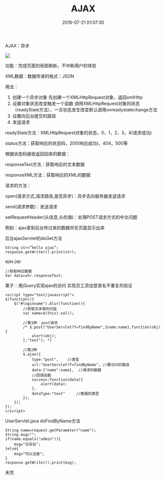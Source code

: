 ﻿---
title: AJAX
categories: javaweb
date: 2019-07-21 01:07:30
---

AJAX：异步

![](http://chenchen7.oss-cn-shanghai.aliyuncs.com/20190721000645.PNG)

功能：完成页面的局部刷新，不中断用户的体验

XML数据：数据传递的格式：JSON

用法：

1. 创建一个异步对象
    先创建一个XMLHttpRequest对象，返回xmlHttp
2. 设置对象状态改变触发一个函数
    调用XMLHttpRequest对象的状态（readyState方法），一旦状态发生改变默认调用onreadystatechange方法
3. 设置向后台提交的路径
4. 发送请求

readyState方法：XMLHttpRequest对象的状态，0，1，2，3，4(请求成功)

status方法：获取响应的状态码，200(响应成功)，404，500等

根据状态码接收返回回来的数据：

responseText方法：获取响应的文本数据

responseXML方法：获取响应的XML的数据

请求的方法：

open(请求方式,请求路径,是否异步)：异步去向服务器发送请求

send(请求参数)：发送请求

setRequestHeader(头信息,头的值)：处理POST请求方式的中文问题

例如：ajax拿到后台传过来的数据并在页面显示出来

后台ajaxServlet的doGet方法
```
String str=”hello ajax”;
response.getWriter().print(str);
```

ajax.jsp
```
//获取响应数据
Var data=xhr.responseText;
```

栗子：用jQuery实现ajax的访问  实现员工添加登录名不重复的验证

```
<script type="text/javascript">
$(function(){
    $("#loginname").blur(function(){
        //获取文本框的内容
        var name=$(this).val();

        //第1种  post请求
        /* $.post("UserServlet?f=findByName",{name:name},function(obj){
            alert(obj);
        },"text"); */

        //第2种
        $.ajax({
            type:"post",    //类型
            url:"UserServlet?f=findByName", //要访问的路径
            data:{"name":name},  //请求的数据
            //回调函数
            success:function(data){
                alert(data);
            },
            dataType:"text"     //数据的类型
        });
    });
});
</script>
```

UserServlet.java    doFindByName方法
```
String name=request.getParameter("name");
String msg="";
if(name.equals("admin")){
    msg="已存在";
}else{
    msg="可以注册";
}
response.getWriter().print(msg);
```

未完
